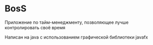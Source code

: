 # BosS
Приложение по тайм-менеджменту, позволяющее лучше контролировать своё время

Написан на java с использованием графической библиотеки javafx
